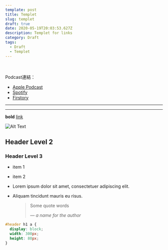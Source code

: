 ```yaml
---
template: post
title: Templet
slug: templet
draft: true
date: 2020-05-19T20:03:53.627Z
description: Templet for links
category: Draft
tags:
  - Draft
  - Templet
---
```

<br><br> Podcast連結：

* [Apple Podcast](https://podcasts.apple.com/us/podcast/)
* [Spotify](https://open.spotify.com/episode/)
* [Firstory](https://open.firstory.me/story/)


- - -
- - -

**bold**  [link](#url)

![Alt Text](/media/image_name)

## Header Level 2
### Header Level 3

* item 1
* item 2

* Lorem ipsum dolor sit amet, consectetuer adipiscing elit.
* Aliquam tincidunt mauris eu risus.
 

<figure>
	<blockquote>
		<p>Some quote words</p>
		<footer>
			<cite>— a name for the author</cite>
		</footer>
	</blockquote>
</figure>

```css
#header h1 a {
  display: block;
  width: 300px;
  height: 80px;
}
```